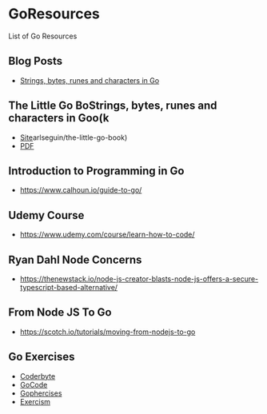 # GoResources
List of Go Resources
## Blog Posts
* [Strings, bytes, runes and characters in Go](https://blog.golang.org/strings)

## The Little Go BoStrings, bytes, runes and characters in Goo(k
* [Site](https://github.com/k)arlseguin/the-little-go-book)
* [PDF](https://www.openmymind.net/assets/go/go.pdf)

## Introduction to Programming in Go
* https://www.calhoun.io/guide-to-go/

## Udemy Course
* https://www.udemy.com/course/learn-how-to-code/

## Ryan Dahl Node Concerns
* https://thenewstack.io/node-js-creator-blasts-node-js-offers-a-secure-typescript-based-alternative/

## From Node JS To Go
* https://scotch.io/tutorials/moving-from-nodejs-to-go

## Go Exercises
* [Coderbyte](https://coderbyte.com/)
* [GoCode](https://www.gocode.io/)
* [Gophercises](https://gophercises.com/)
* [Exercism](https://exercism.io/tracks/go)


